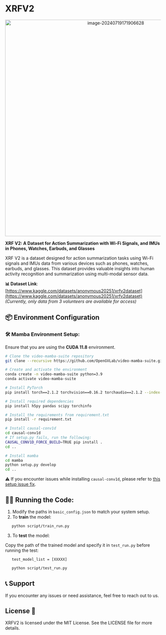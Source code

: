 # XRFV2

<p align="center">
  <img src="img/story.png" alt="image-20240719171906628" width="700px"/>
</p>


**XRF V2: A Dataset for Action Summarization with Wi-Fi Signals, and IMUs in Phones, Watches, Earbuds, and Glasses**

XRF V2 is a dataset designed for action summarization tasks using Wi-Fi signals and IMUs data from various devices such as phones, watches, earbuds, and glasses. This dataset provides valuable insights into human activity recognition and summarization using multi-modal sensor data.

**📊 Dataset Link**: [https://www.kaggle.com/datasets/anonymous20251/xrfv2dataset](https://www.kaggle.com/datasets/anonymous20251/xrfv2dataset)
*(Currently, only data from 3 volunteers are available for access)*

## 📦 Environment Configuration

### 🛠️ Mamba Environment Setup:
Ensure that you are using the **CUDA 11.8** environment.

```bash
# Clone the video-mamba-suite repository
git clone --recursive https://github.com/OpenGVLab/video-mamba-suite.git

# Create and activate the environment
conda create -n video-mamba-suite python=3.9
conda activate video-mamba-suite

# Install PyTorch
pip install torch==2.1.2 torchvision==0.16.2 torchaudio==2.1.2 --index-url https://download.pytorch.org/whl/cu118

# Install required dependencies
pip install h5py pandas scipy torchinfo

# Install the requirements from requirement.txt
pip install -r requirement.txt

# Install causal-conv1d
cd causal-conv1d
# If setup.py fails, run the following:
CAUSAL_CONV1D_FORCE_BUILD=TRUE pip install .
cd ..

# Install mamba
cd mamba
python setup.py develop
cd ..
```
⚠️ If you encounter issues while installing `causal-conv1d`, please refer to [this setup issue fix](https://github.com/state-spaces/mamba/issues/40#issuecomment-1849095898).

## 🏃‍♂️ Running the Code:

1. Modify the paths in `basic_config.json` to match your system setup.
2. To **train** the model:
```bash
   python script/train_run.py
```
3. To **test** the model:

Copy the path of the trained model and specify it in `test_run.py` before running the test:

```
   test_model_list = [XXXXX]
```

```bash
   python script/test_run.py
```
## 📞 Support
If you encounter any issues or need assistance, feel free to reach out to us.

## License 📜
XRFV2 is licensed under the MIT License. See the LICENSE file for more details.
